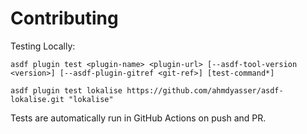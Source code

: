 # Contributing

Testing Locally:

```shell
asdf plugin test <plugin-name> <plugin-url> [--asdf-tool-version <version>] [--asdf-plugin-gitref <git-ref>] [test-command*]

asdf plugin test lokalise https://github.com/ahmdyasser/asdf-lokalise.git "lokalise"
```

Tests are automatically run in GitHub Actions on push and PR.
